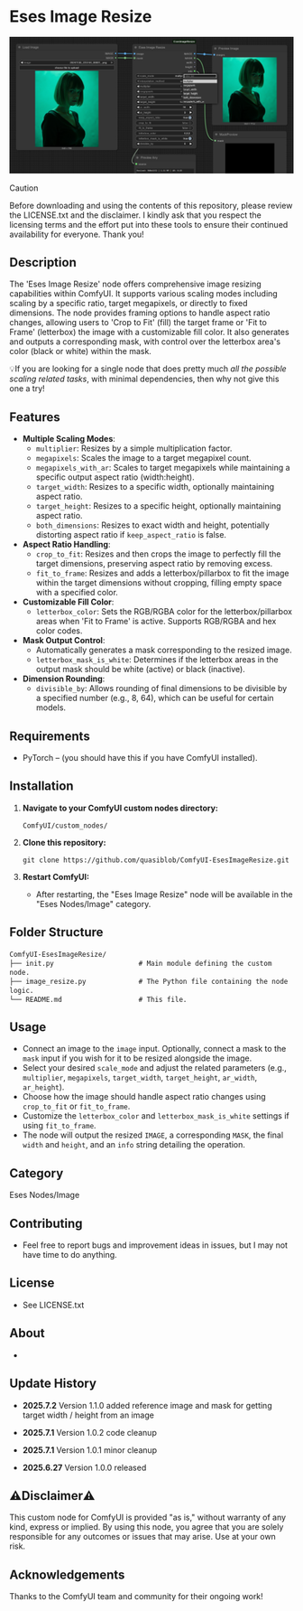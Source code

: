 # Eses Image Resize

![Eses Image Resize Node Screenshot](docs/image_resize.png)


> [!CAUTION]
> Before downloading and using the contents of this repository, please review the LICENSE.txt and the disclaimer.
> I kindly ask that you respect the licensing terms and the effort put into these tools to ensure their 
> continued availability for everyone. Thank you!


## Description

The 'Eses Image Resize' node offers comprehensive image resizing capabilities within ComfyUI. It supports various scaling modes including scaling by a specific ratio, target megapixels, or directly to fixed dimensions. The node provides framing options to handle aspect ratio changes, allowing users to 'Crop to Fit' (fill) the target frame or 'Fit to Frame' (letterbox) the image with a customizable fill color. It also generates and outputs a corresponding mask, with control over the letterbox area's color (black or white) within the mask.

💡If you are looking for a single node that does pretty much *all the possible scaling related tasks*, with minimal dependencies, then why not give this one a try! 


## Features

* **Multiple Scaling Modes**:
    * `multiplier`: Resizes by a simple multiplication factor.
    * `megapixels`: Scales the image to a target megapixel count.
    * `megapixels_with_ar`: Scales to target megapixels while maintaining a specific output aspect ratio (width:height).
    * `target_width`: Resizes to a specific width, optionally maintaining aspect ratio.
    * `target_height`: Resizes to a specific height, optionally maintaining aspect ratio.
    * `both_dimensions`: Resizes to exact width and height, potentially distorting aspect ratio if `keep_aspect_ratio` is false.
* **Aspect Ratio Handling**:
    * `crop_to_fit`: Resizes and then crops the image to perfectly fill the target dimensions, preserving aspect ratio by removing excess.
    * `fit_to_frame`: Resizes and adds a letterbox/pillarbox to fit the image within the target dimensions without cropping, filling empty space with a specified color.
* **Customizable Fill Color**:
    * `letterbox_color`: Sets the RGB/RGBA color for the letterbox/pillarbox areas when 'Fit to Frame' is active. Supports RGB/RGBA and hex color codes.
* **Mask Output Control**:
    * Automatically generates a mask corresponding to the resized image.
    * `letterbox_mask_is_white`: Determines if the letterbox areas in the output mask should be white (active) or black (inactive).
* **Dimension Rounding**:
    * `divisible_by`: Allows rounding of final dimensions to be divisible by a specified number (e.g., 8, 64), which can be useful for certain models.


## Requirements

* PyTorch – (you should have this if you have ComfyUI installed).


## Installation

1.  **Navigate to your ComfyUI custom nodes directory:**
    ```
    ComfyUI/custom_nodes/
    ```

2.  **Clone this repository:**
    ```
    git clone https://github.com/quasiblob/ComfyUI-EsesImageResize.git
    ```

3.  **Restart ComfyUI:**
    * After restarting, the "Eses Image Resize" node will be available in the "Eses Nodes/Image" category.


## Folder Structure

```
ComfyUI-EsesImageResize/
├── init.py                     # Main module defining the custom node.
├── image_resize.py             # The Python file containing the node logic.
└── README.md                   # This file.
```


## Usage

* Connect an image to the `image` input. Optionally, connect a mask to the `mask` input if you wish for it to be resized alongside the image.
* Select your desired `scale_mode` and adjust the related parameters (e.g., `multiplier`, `megapixels`, `target_width`, `target_height`, `ar_width`, `ar_height`).
* Choose how the image should handle aspect ratio changes using `crop_to_fit` or `fit_to_frame`.
* Customize the `letterbox_color` and `letterbox_mask_is_white` settings if using `fit_to_frame`.
* The node will output the resized `IMAGE`, a corresponding `MASK`, the final `width` and `height`, and an `info` string detailing the operation.


## Category

Eses Nodes/Image


## Contributing

* Feel free to report bugs and improvement ideas in issues, but I may not have time to do anything.


## License

* See LICENSE.txt


## About

-


## Update History

* **2025.7.2** Version 1.1.0 added reference image and mask for getting target width / height from an image

* **2025.7.1** Version 1.0.2 code cleanup

* **2025.7.1** Version 1.0.1 minor cleanup

* **2025.6.27** Version 1.0.0 released


## ⚠️Disclaimer⚠️

This custom node for ComfyUI is provided "as is," without warranty of any kind, express or implied. By using this node, you agree that you are solely responsible for any outcomes or issues that may arise. Use at your own risk.


## Acknowledgements

Thanks to the ComfyUI team and community for their ongoing work!